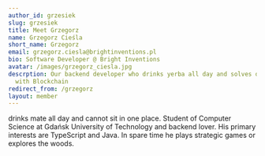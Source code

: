```yaml
---
author_id: grzesiek
slug: grzesiek
title: Meet Grzegorz
name: Grzegorz Cieśla
short_name: Grzegorz
email: grzegorz.ciesla@brightinventions.pl
bio: Software Developer @ Bright Inventions
avatar: /images/grzegorz_ciesla.jpg
descrption: Our backend developer who drinks yerba all day and solves difficult problems
  with Blockchain
redirect_from: /grzegorz
layout: member
---
```


drinks mate all day and cannot sit in one place. Student of Computer Science at Gdańsk University of Technology and backend lover. His primary interests are TypeScript and Java. In spare time he plays strategic games or explores the woods.
